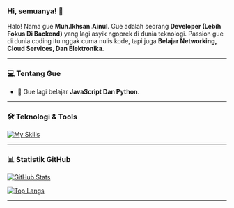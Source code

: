 ### Hi, semuanya! 👋

Halo! Nama gue **Muh.Ikhsan.Ainul**. Gue adalah seorang **Developer (Lebih Fokus Di Backend)** yang lagi asyik ngoprek di dunia teknologi. Passion gue di dunia coding itu nggak cuma nulis kode, tapi juga **Belajar Networking, Cloud Services, Dan Elektronika**.

---

### 💻 Tentang Gue

- 🌱 Gue lagi belajar **JavaScript Dan Python**.

---

### 🛠️ Teknologi & Tools

[![My Skills](https://skillicons.dev/icons?i=js,vue,python,firebase,azure,heroku,vercel,fedora)](https://skillicons.dev)

---

### 📊 Statistik GitHub

[![GitHub Stats](https://github-readme-stats.vercel.app/api?username=Ikhsan012&show_icons=true&theme=dracula)](https://github.com/anuraghazra/github-readme-stats)

[![Top Langs](https://github-readme-stats.vercel.app/api/top-langs/?username=Ikhsan012&layout=compact&theme=dracula)](https://github.com/anuraghazra/github-readme-stats)

---
